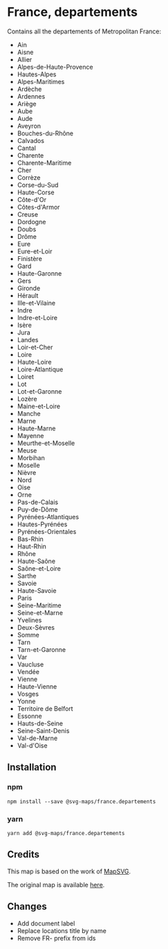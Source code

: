 # France, departements

Contains all the departements of Metropolitan France:
 * Ain
 * Aisne
 * Allier
 * Alpes-de-Haute-Provence
 * Hautes-Alpes
 * Alpes-Maritimes
 * Ardèche
 * Ardennes
 * Ariège
 * Aube
 * Aude
 * Aveyron
 * Bouches-du-Rhône
 * Calvados
 * Cantal
 * Charente
 * Charente-Maritime
 * Cher
 * Corrèze
 * Corse-du-Sud
 * Haute-Corse
 * Côte-d'Or
 * Côtes-d'Armor
 * Creuse
 * Dordogne
 * Doubs
 * Drôme
 * Eure
 * Eure-et-Loir
 * Finistère
 * Gard
 * Haute-Garonne
 * Gers
 * Gironde
 * Hérault
 * Ille-et-Vilaine
 * Indre
 * Indre-et-Loire
 * Isère
 * Jura
 * Landes
 * Loir-et-Cher
 * Loire
 * Haute-Loire
 * Loire-Atlantique
 * Loiret
 * Lot
 * Lot-et-Garonne
 * Lozère
 * Maine-et-Loire
 * Manche
 * Marne
 * Haute-Marne
 * Mayenne
 * Meurthe-et-Moselle
 * Meuse
 * Morbihan
 * Moselle
 * Nièvre
 * Nord
 * Oise
 * Orne
 * Pas-de-Calais
 * Puy-de-Dôme
 * Pyrénées-Atlantiques
 * Hautes-Pyrénées
 * Pyrénées-Orientales
 * Bas-Rhin
 * Haut-Rhin
 * Rhône
 * Haute-Saône
 * Saône-et-Loire
 * Sarthe
 * Savoie
 * Haute-Savoie
 * Paris
 * Seine-Maritime
 * Seine-et-Marne
 * Yvelines
 * Deux-Sèvres
 * Somme
 * Tarn
 * Tarn-et-Garonne
 * Var
 * Vaucluse
 * Vendée
 * Vienne
 * Haute-Vienne
 * Vosges
 * Yonne
 * Territoire de Belfort
 * Essonne
 * Hauts-de-Seine
 * Seine-Saint-Denis
 * Val-de-Marne
 * Val-d'Oise

## Installation

### npm

`npm install --save @svg-maps/france.departements`

### yarn

`yarn add @svg-maps/france.departements`

## Credits

This map is based on the work of [MapSVG](https://mapsvg.com/).

The original map is available [here](https://mapsvg.com/maps/download.php?svg_file=/maps/geo-calibrated/france-departments.svg).

## Changes

* Add document label
* Replace locations title by name
* Remove FR- prefix from ids
